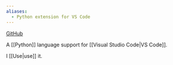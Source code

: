 ```yaml
---
aliases:
  - Python extension for VS Code
---
```


[GitHub](https://github.com/Microsoft/vscode-python)

A [[Python]] language support for [[Visual Studio Code|VS Code]].

I [[Use|use]] it.
